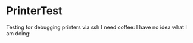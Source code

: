 # PrinterTest
Testing for debugging printers via ssh
I need coffee:  I have no idea what I am doing:
